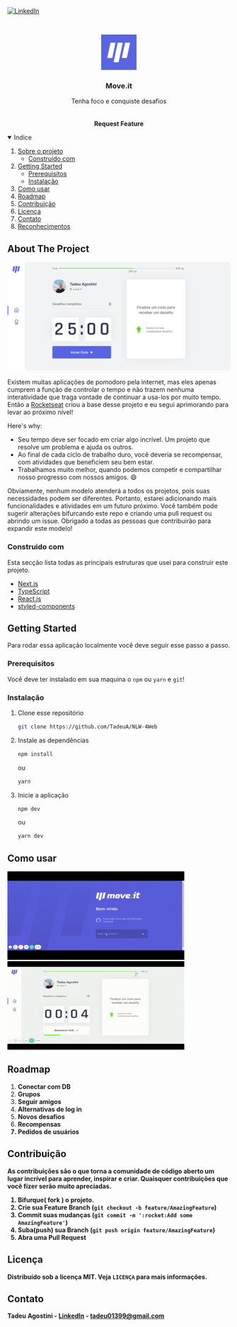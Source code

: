 [![LinkedIn][linkedin-shield]][linkedin-url]

<!-- PROJECT LOGO -->
<br />
<p align="center">
  <a href="https://gotomato-dn3pbpm16-tadeua.vercel.app/">
    <img src=".github/images/logo.png" alt="Logo" width="80" height="80">
  </a>

  <h3 align="center">Move.it</h3>

  <p align="center">
    Tenha foco e conquiste desafios
    <br />
    <br />
    <br />
    <strong>Request Feature</strong>
  </p>
</p>

<!-- TABLE OF CONTENTS -->
<details open="open">
  <summary>Indice</summary>
  <ol>
    <li>
      <a href="#about-the-project">Sobre o projeto</a>
      <ul>
        <li><a href="#built-with">Construido com</a></li>
      </ul>
    </li>
    <li>
      <a href="#getting-started">Getting Started</a>
      <ul>
        <li><a href="#prerequisites">Prerequisitos</a></li>
        <li><a href="#installation">Instalação</a></li>
      </ul>
    </li>
    <li><a href="#usage">Como usar</a></li>
    <li><a href="#roadmap">Roadmap</a></li>
    <li><a href="#contributing">Contribuição</a></li>
    <li><a href="#license">Licença</a></li>
    <li><a href="#contact">Contato</a></li>
    <li><a href="#acknowledgements">Reconhecimentos</a></li>
  </ol>
</details>

<!-- ABOUT THE PROJECT -->

## About The Project

[![Product Name Screen Shot][product-screenshot]](https://example.com)

Existem muitas aplicações de pomodoro pela internet, mas eles apenas cumprem a função de controlar o tempo e não trazem nenhuma interatividade que traga vontade de continuar a usa-los por muito tempo. Então a [Rocketseat](https://rocketseat.com.br/) criou a base desse projeto e eu segui aprimorando para levar ao próximo nível!

Here's why:

- Seu tempo deve ser focado em criar algo incrível. Um projeto que resolve um problema e ajuda os outros.
- Ao final de cada ciclo de trabalho duro, você deveria se recompensar, com atividades que beneficiem seu bem estar.
- Trabalhamos muito melhor, quando podemos competir e compartilhar nosso progresso com nossos amigos. :smile:

Obviamente, nenhum modelo atenderá a todos os projetos, pois suas necessidades podem ser diferentes. Portanto, estarei adicionando mais funcionalidades e atividades em um futuro próximo. Você também pode sugerir alterações bifurcando este repo e criando uma pull request ou abrindo um issue. Obrigado a todas as pessoas que contribuirão para expandir este modelo!

### Construido com

Esta secção lista todas as principais estruturas que usei para construir este projeto.

- [Next.js](https://nextjs.org/)
- [TypeScript](https://www.typescriptlang.org/)
- [React.js](https://pt-br.reactjs.org/)
- [styled-components](https://styled-components.com/)

<!-- GETTING STARTED -->

## Getting Started

Para rodar essa aplicação localmente você deve seguir esse passo a passo.

### Prerequisitos

Você deve ter instalado em sua maquina o `npm` ou `yarn` e `git`!

### Instalação

1. Clone esse repositório
   ```sh
   git clone https://github.com/TadeuA/NLW-4Web
   ```
2. Instale as dependências
   ```sh
   npm install
   ```
   ou
   ```sh
   yarn
   ```
3. Inicie a aplicação
   ```sh
   npm dev
   ```
   ou
   ```sh
   yarn dev
   ```

<!-- USAGE  -->

## Como usar

 <img src=".github/images/2.gif" alt="app" width="400" height="200">
 <img src=".github/images/1.gif" alt="app" width="400" height="200">

<!-- ROADMAP -->

## Roadmap

<ol>
    <li>
      <strong >Conectar com DB</strong>
    </li>
    <li>
      <strong>Grupos</strong>
    </li>
    <li><strong >Seguir amigos</strong></li>
    <li><strong >Alternativas de log in</strong></li>
    <li><strong >Novos desafios</strong></li>
    <li><strong >Recompensas<strong></li>
    <li><strong >Pedidos de usuários</strong></li>
  </ol>

<!-- CONTRIBUTING -->

## Contribuição

As contribuições são o que torna a comunidade de código aberto um lugar incrível para aprender, inspirar e criar. Quaisquer contribuições que você fizer serão **muito apreciadas**.

1. Bifurque( fork ) o projeto.
2. Crie sua Feature Branch (`git checkout -b feature/AmazingFeature`)
3. Commit suas mudanças (`git commit -m ':rocket:Add some AmazingFeature'`)
4. Suba(push) sua Branch (`git push origin feature/AmazingFeature`)
5. Abra uma Pull Request

<!-- LICENSE -->

## Licença

Distribuído sob a licença MIT. Veja `LICENÇA` para mais informações.

<!-- CONTACT -->

## Contato

Tadeu Agostini - [LinkedIn](https://www.linkedin.com/in/tadeuagostini) - tadeu01399@gmail.com

[license-url]: https://github.com/TadeuA/NLW-4Web/LICENSE.md
[linkedin-shield]: https://img.shields.io/badge/-LinkedIn-black.svg?style=for-the-badge&logo=linkedin&colorB=555
[linkedin-url]: https://linkedin.com/in/tadeuagostini
[product-screenshot]: .github/images/home.png
